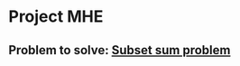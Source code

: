 # Project MHE
## Problem to solve: [Subset sum problem](https://en.wikipedia.org/wiki/Subset_sum_problem)
